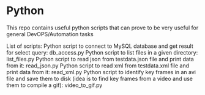 # Python
This repo contains useful python scripts that can prove to be very useful for general DevOPS/Automation tasks

List of scripts:
Python script to connect to MySQL database and get result for select query: db_access.py
Python script to list files in a given directory: list_files.py
Python script to read json from testdata.json file and print data from it: read_json.py
Python script to read xml from testdata.xml file and print data from it: read_xml.py
Python script to identify key frames in an avi file and save them to disk (idea is to find key frames from a video and use them to compile a gif): video_to_gif.py

